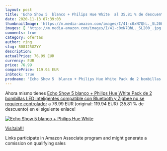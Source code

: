 ```yaml
---
layout: post
title: 'Echo Show 5  blanco + Philips Hue White  al 35.81 % de descuento'
date: 2020-11-13 07:39:03
thumbnailImage: 'https://m.media-amazon.com/images/I/41-c0xN7QhL._SL200_.jpg'
images: [ 'https://m.media-amazon.com/images/I/41-c0xN7QhL._SL200_.jpg' ]
comments: true
category: ofertas
author: ring
slug: B08125GZYY
description:
actualPrice: 76.99 EUR
currency: EUR
price: 76.99
comparePrice: 119.94 EUR
inStock: true
prodname: 'Echo Show 5  blanco + Philips Hue White Pack de 2 bombillas LED inteligentes  compatible con Bluetooth y Zigbee  no se requiere controlador'
---
```


Ahora mismo tienes [Echo Show 5  blanco + Philips Hue White Pack de 2 bombillas LED inteligentes  compatible con Bluetooth y Zigbee  no se requiere controlador](https://www.amazon.es/dp/B08125GZYY/?tag=tolees-21) a 76.99 EUR (original: 119.94 EUR) (35.81 %  de descuento) en el siguiente enlace!

[![Echo Show 5  blanco + Philips Hue White ](https://m.media-amazon.com/images/I/41-c0xN7QhL._SL200_.jpg)](https://www.amazon.es/dp/B08125GZYY/?tag=tolees-21)

[Visítala!!!](https://www.amazon.es/dp/B08125GZYY/?tag=tolees-21)

Links participate in Amazon Associate program and might generate a comission on qualifying sales
